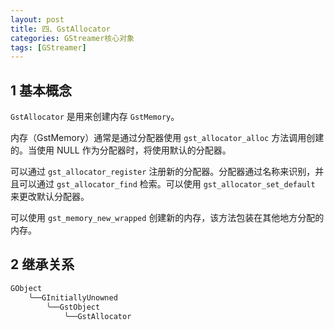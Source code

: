 ```yaml
---
layout: post
title: 四、GstAllocator
categories: GStreamer核心对象
tags: [GStreamer]
---
```


## 1 基本概念

`GstAllocator` 是用来创建内存 `GstMemory`。

内存（GstMemory）通常是通过分配器使用 `gst_allocator_alloc` 方法调用创建的。当使用 NULL 作为分配器时，将使用默认的分配器。

可以通过 `gst_allocator_register` 注册新的分配器。分配器通过名称来识别，并且可以通过 `gst_allocator_find` 检索。可以使用 `gst_allocator_set_default` 来更改默认分配器。

可以使用 `gst_memory_new_wrapped` 创建新的内存，该方法包装在其他地方分配的内存。

## 2 继承关系

```c
GObject
    ╰──GInitiallyUnowned
        ╰──GstObject
            ╰──GstAllocator
```